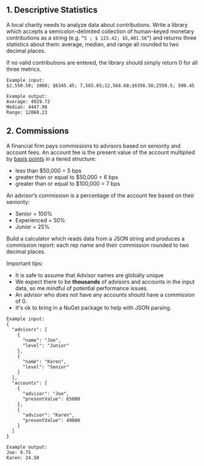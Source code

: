 ## 1. Descriptive Statistics

 A local charity needs to analyze data about contributions. Write a library  which accepts a semicolon-delimited collection of human-keyed monetary contributions as a string (e.g. `“5 ; $ 123.42; $5,401.56”`) and returns three statistics about them: average, median, and range all rounded to two decimal places.

If no valid contributions are entered, the library should simply return 0 for all three metrics.

```
Example input:
$2,550.50; 1000; $6345.45; 7,565.65;12,568.68;$6356.56;2550.5; 500.45

Example output:
Average: 4929.72
Median: 4447.98
Range: 12068.23
```

## 2. Commissions
A financial firm pays commissions to advisors based on seniority and account fees. An account fee is the present value of the account multiplied by [basis points](http://www.investopedia.com/terms/b/basispoint.asp) in a tiered structure:

* less than $50,000 = 5 bps
* greater than or equal to $50,000 = 6 bps
* greater than or equal to $100,000 = 7 bps

An advisor’s commission is a percentage of the account fee based on their seniority:

* Senior = 100%
* Experienced = 50%
* Junior = 25%

Build a calculator which reads data from a JSON string and produces a commission report: each rep name and their commission rounded to two decimal places. 

Important tips:
* It is safe to assume that Advisor names are globally unique
* We expect there to be **thousands** of advisors and accounts in the input data, so me mindful of potential performance issues.
* An advisor who does not have any accounts should have a commission of 0.
* It's ok to bring in a NuGet package to help with JSON parsing.

```
Example input:
{
  "advisors": [
    {
      "name": "Joe",
      "level": "Junior"
    },
    {
      "name": "Karen",
      "level": "Senior"
    }
  ],
  "accounts": [
    {
      "advisor": "Joe",
      "presentValue": 65000
    },
    {
      "advisor": "Karen",
      "presentValue": 49000
    }
  ]
}

Example output:
Joe: 9.75
Karen: 24.50
```
